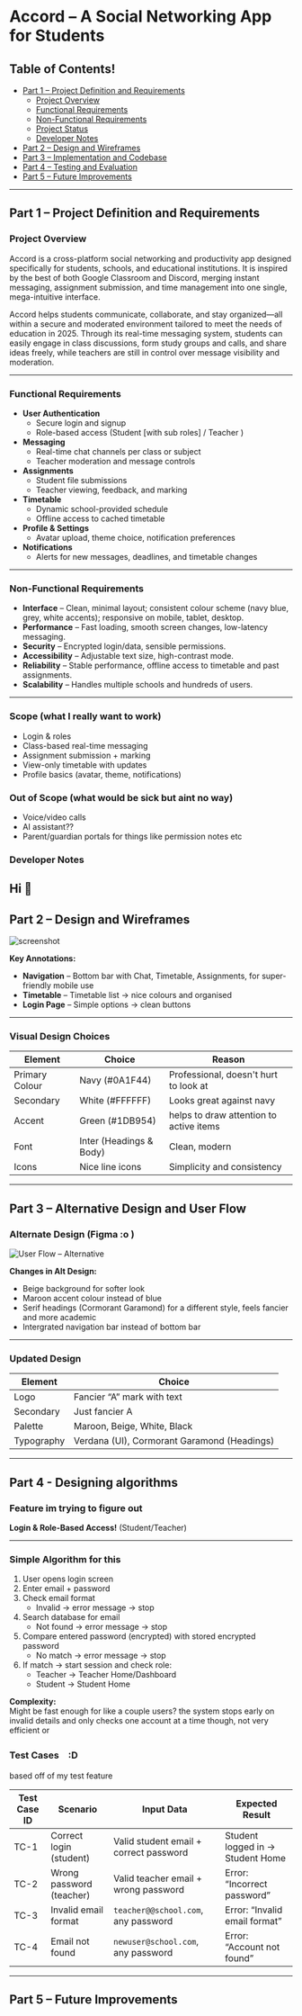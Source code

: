 # Accord – A Social Networking App for Students

## Table of Contents!

- [Part 1 – Project Definition and Requirements](#part-1--project-definition-and-requirements)
  - [Project Overview](#project-overview)
  - [Functional Requirements](#functional-requirements)
  - [Non-Functional Requirements](#non-functional-requirements)
  - [Project Status](#project-status)
  - [Developer Notes](#developer-notes)
- [Part 2 – Design and Wireframes](#part-2--design-and-wireframes)
- [Part 3 – Implementation and Codebase](#part-3--implementation-and-codebase)
- [Part 4 – Testing and Evaluation](#part-4--testing-and-evaluation)
- [Part 5 – Future Improvements](#part-5--future-improvements)

---

## Part 1 – Project Definition and Requirements

### Project Overview

Accord is a cross-platform social networking and productivity app designed specifically for students, schools, and educational institutions. It is inspired by the best of both Google Classroom and Discord, merging instant messaging, assignment submission, and time management into one single, mega-intuitive interface.

Accord helps students communicate, collaborate, and stay organized—all within a secure and moderated environment tailored to meet the needs of education in 2025. Through its real-time messaging system, students can easily engage in class discussions, form study groups and calls, and share ideas freely, while teachers are still in control over message visibility and moderation.

---

### Functional Requirements
- **User Authentication**
  - Secure login and signup  
  - Role-based access (Student [with sub roles] / Teacher )
- **Messaging**
  - Real-time chat channels per class or subject  
  - Teacher moderation and message controls
- **Assignments**
  - Student file submissions  
  - Teacher viewing, feedback, and marking
- **Timetable**
  - Dynamic school-provided schedule  
  - Offline access to cached timetable
- **Profile & Settings**
  - Avatar upload, theme choice, notification preferences
- **Notifications**
  - Alerts for new messages, deadlines, and timetable changes

---

### Non-Functional Requirements
- **Interface** – Clean, minimal layout; consistent colour scheme (navy blue, grey, white accents); responsive on mobile, tablet, desktop.  
- **Performance** – Fast loading, smooth screen changes, low-latency messaging.  
- **Security** – Encrypted login/data, sensible permissions.  
- **Accessibility** – Adjustable text size, high-contrast mode.  
- **Reliability** – Stable performance, offline access to timetable and past assignments.  
- **Scalability** – Handles multiple schools and hundreds of users.

---

### Scope (what I really want to work)
- Login & roles  
- Class-based real-time messaging  
- Assignment submission + marking  
- View-only timetable with updates  
- Profile basics (avatar, theme, notifications)  

### Out of Scope (what would be sick but aint no way)
- Voice/video calls  
- AI assistant??
- Parent/guardian portals for things like permission notes etc

### Developer Notes

Hi 👋
---

## Part 2 – Design and Wireframes

![screenshot](media/accordfigma1.png)

**Key Annotations:**
- **Navigation** – Bottom bar with Chat, Timetable, Assignments, for super-friendly mobile use  
- **Timetable** – Timetable list → nice colours and organised
- **Login Page** – Simple options → clean buttons

---

### Visual Design Choices
| Element        | Choice                                | Reason |
|----------------|---------------------------------------|--------|
| Primary Colour | Navy (#0A1F44)                        | Professional, doesn't hurt to look at |
| Secondary      | White (#FFFFFF)                 | Looks great against navy |
| Accent         | Green (#1DB954)                        | helps to draw attention to active items |
| Font           | Inter (Headings & Body)                | Clean, modern |
| Icons          | Nice line icons             | Simplicity and consistency |

---

## Part 3 – Alternative Design and User Flow

### Alternate Design (Figma :o )
![User Flow – Alternative](media/accordfigma-alt.png)

**Changes in Alt Design:**
- Beige background for softer look  
- Maroon accent colour instead of blue  
- Serif headings (Cormorant Garamond) for a different style, feels fancier and more academic  
- Intergrated navigation bar instead of bottom bar  

---

### Updated Design
| Element     | Choice              |
|-------------|---------------------|
| Logo        | Fancier “A” mark with text   |
| Secondary   | Just fancier A           |
| Palette     | Maroon, Beige, White, Black |
| Typography  | Verdana (UI), Cormorant Garamond (Headings) |

---

## Part 4 - Designing algorithms

### Feature im trying to figure out
**Login & Role-Based Access!** (Student/Teacher)

---

### Simple Algorithm for this 
1. User opens login screen  
2. Enter email + password  
3. Check email format  
   - Invalid → error message → stop  
4. Search database for email  
   - Not found → error message → stop  
5. Compare entered password (encrypted) with stored encrypted password  
   - No match → error message → stop  
6. If match → start session and check role:  
   - Teacher → Teacher Home/Dashboard  
   - Student → Student Home  

**Complexity:**  
Might be fast enough for like a couple users? the system stops early on invalid details and only checks one account at a time though, not very efficient or 

### Test Cases　:D
based off of my test feature

| Test Case ID | Scenario | Input Data | Expected Result |
|--------------|----------|------------|-----------------|
| TC-1 | Correct login (student) | Valid student email + correct password | Student logged in → Student Home |
| TC-2 | Wrong password (teacher) | Valid teacher email + wrong password | Error: “Incorrect password” |
| TC-3 | Invalid email format | `teacher@@school.com`, any password | Error: “Invalid email format” |
| TC-4 | Email not found | `newuser@school.com`, any password | Error: “Account not found” |

---


## Part 5 – Future Improvements

